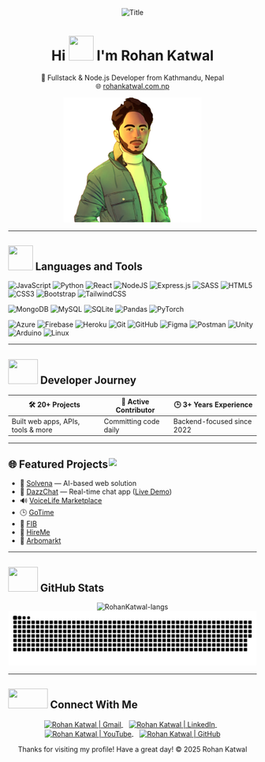<!-- <div align="center">
  <img src="https://img.shields.io/github/followers/RohanKatwal?style=social" alt="GitHub followers" />
  <img src="https://img.shields.io/github/stars/RohanKatwal?style=social" alt="GitHub User's stars" />
</div> -->

<div align="center">
  <img src="https://readme-typing-svg.herokuapp.com?font=Architects+Daughter&color=38C2FF&size=50&center=true&vCenter=true&height=60&width=600&lines=Heyyy!+I'm+Rohan+Katwal;Fullstack+Developer;Node.js+Developer;Welcome+to+my+profile!" alt="Title" />
</div>

<h1 align="center">Hi <img src="https://raw.githubusercontent.com/nixin72/nixin72/master/wave.gif" width="50px" height="50px"></img> I'm Rohan Katwal</h1>
<p align="center">
  🚀 Fullstack & Node.js Developer from Kathmandu, Nepal<br />
  🌐 <a href="https://www.rohankatwal.com.np">rohankatwal.com.np</a>
</p>

<p align="center">
  <img src="rk.png" alt="Rohan Katwal" width="280" />
</p>

---



## <img src="https://media2.giphy.com/media/QssGEmpkyEOhBCb7e1/giphy.gif?cid=ecf05e47a0n3gi1bfqntqmob8g9aid1oyj2wr3ds3mg700bl&rid=giphy.gif" width="50px" height="50px"> Languages and Tools

![JavaScript](https://img.shields.io/badge/javascript-%23323330.svg?style=for-the-badge&logo=javascript&logoColor=%23F7DF1E) 
![Python](https://img.shields.io/badge/python-3670A0?style=for-the-badge&logo=python&logoColor=ffdd54) 
![React](https://img.shields.io/badge/react-%2320232a.svg?style=for-the-badge&logo=react&logoColor=%2361DAFB) 
![NodeJS](https://img.shields.io/badge/node.js-6DA55F?style=for-the-badge&logo=node.js&logoColor=white) 
![Express.js](https://img.shields.io/badge/express.js-%23404d59.svg?style=for-the-badge&logo=express&logoColor=%2361DAFB) 
![SASS](https://img.shields.io/badge/SASS-hotpink.svg?style=for-the-badge&logo=SASS&logoColor=white) 
![HTML5](https://img.shields.io/badge/html5-%23E34F26.svg?style=for-the-badge&logo=html5&logoColor=white) 
![CSS3](https://img.shields.io/badge/css3-%231572B6.svg?style=for-the-badge&logo=css3&logoColor=white) 
![Bootstrap](https://img.shields.io/badge/bootstrap-%23563D7C.svg?style=for-the-badge&logo=bootstrap&logoColor=white) 
![TailwindCSS](https://img.shields.io/badge/tailwindcss-%2338B2AC.svg?style=for-the-badge&logo=tailwind-css&logoColor=white)

![MongoDB](https://img.shields.io/badge/MongoDB-%234ea94b.svg?style=for-the-badge&logo=mongodb&logoColor=white) 
![MySQL](https://img.shields.io/badge/mysql-4479A1.svg?style=for-the-badge&logo=mysql&logoColor=white) 
![SQLite](https://img.shields.io/badge/sqlite-%2307405e.svg?style=for-the-badge&logo=sqlite&logoColor=white) 
![Pandas](https://img.shields.io/badge/pandas-%23150458.svg?style=for-the-badge&logo=pandas&logoColor=white) 
![PyTorch](https://img.shields.io/badge/PyTorch-%23EE4C2C.svg?style=for-the-badge&logo=PyTorch&logoColor=white)

![Azure](https://img.shields.io/badge/azure-%230072C6.svg?style=for-the-badge&logo=microsoftazure&logoColor=white) 
![Firebase](https://img.shields.io/badge/firebase-%23039BE5.svg?style=for-the-badge&logo=firebase) 
![Heroku](https://img.shields.io/badge/heroku-%23430098.svg?style=for-the-badge&logo=heroku&logoColor=white) 
![Git](https://img.shields.io/badge/git-%23F05033.svg?style=for-the-badge&logo=git&logoColor=white) 
![GitHub](https://img.shields.io/badge/github-%23121011.svg?style=for-the-badge&logo=github&logoColor=white) 
![Figma](https://img.shields.io/badge/figma-%23F24E1E.svg?style=for-the-badge&logo=figma&logoColor=white) 
![Postman](https://img.shields.io/badge/Postman-FF6C37?style=for-the-badge&logo=postman&logoColor=white) 
![Unity](https://img.shields.io/badge/unity-%23000000.svg?style=for-the-badge&logo=unity&logoColor=white) 
![Arduino](https://img.shields.io/badge/Arduino-00979D?style=for-the-badge&logo=Arduino&logoColor=white) 
![Linux](https://img.shields.io/badge/Linux-FCC624?style=for-the-badge&logo=linux&logoColor=black)

---

## <img src="https://media0.giphy.com/media/cNZqrH5IzOG0xrlWks/giphy.gif?cid=ecf05e47map255q427en9uprqc1sb0unjq5k4fnqg5pmhhs4&rid=giphy.gif&ct=s" width="60px" height="50px"> Developer Journey

| 🛠️ 20+ Projects                 | 🌟 Active Contributor     | 🕒 3+ Years Experience        |
|---------------------------------|----------------------------|-------------------------------|
| Built web apps, APIs, tools & more | Committing code daily     | Backend-focused since 2022    |

---

## 🌐 Featured Projects <img src="https://media3.giphy.com/media/v1.Y2lkPTc5MGI3NjExbnRpcnI5bWEybWU2OWhwZXg1Y3hjcnp5YjlvbnYxZnNlMGU0ZHdsciZlcD12MV9pbnRlcm5hbF9naWZfYnlfaWQmY3Q9Zw/2IudUHdI075HL02Pkk/giphy.gif" width="300" align="right"/>

- 🌟 [Solvena](https://solvena.ai) — AI-based web solution 
- 💬 [DazzChat](https://dazzchat.com) — Real-time chat app ([Live Demo](https://dazzchat.vercel.app))
- 🔊 [VoiceLife Marketplace](https://marketplace.voicelife.io)
- 🕒 [GoTime](https://gotime.caandd.com)
- 🧠 [FIB](https://fibonline.nl)
- 💼 [HireMe](https://hireme.caandd.com)
- 🛒 [Arbomarkt](https://arbomarkt.nl)

---

## <img src="https://media0.giphy.com/media/cNZqrH5IzOG0xrlWks/giphy.gif?cid=ecf05e47map255q427en9uprqc1sb0unjq5k4fnqg5pmhhs4&rid=giphy.gif&ct=s" width="60px" height="50px"> GitHub Stats

<div align="center">
  <img height="150em" src="https://github-readme-stats.vercel.app/api/top-langs/?username=RohanKatwal&layout=compact&show_icon=true&theme=algolia" alt="RohanKatwal-langs"/>

</div>


<picture>
  <source media="(prefers-color-scheme: dark)" srcset="https://raw.githubusercontent.com/RohanKatwal/RohanKatwal/output/github-snake-dark.svg" />
  <source media="(prefers-color-scheme: light)" srcset="https://raw.githubusercontent.com/RohanKatwal/RohanKatwal/output/github-snake.svg" />
  <img alt="github-snake" src="https://raw.githubusercontent.com/RohanKatwal/RohanKatwal/output/github-snake.svg" />
</picture>

---

## <img src='https://raw.githubusercontent.com/ShahriarShafin/ShahriarShafin/main/Assets/handshake.gif' width="80px" height="40px"> Connect With Me

<p align="center">
  <a href="mailto:rohanwork909@gmail.com">
    <img align="center" alt="Rohan Katwal | Gmail" width="26px" src="https://img.icons8.com/color/48/000000/gmail.png" />
  </a>   
  <a href="https://np.linkedin.com/in/rohan-katwal" target="_blank">
    <img align="center" alt="Rohan Katwal | LinkedIn" width="24px" src="https://img.icons8.com/color/48/000000/linkedin.png" />
  </a>   
  <a href="https://www.youtube.com/@rohankatwal4710" target="_blank">
    <img align="center" alt="Rohan Katwal | YouTube" width="32px" src="https://icon-library.com/images/youtube-video-icon-png/youtube-video-icon-png-29.jpg" />
  </a>   
  <a href="https://github.com/RohanKatwal" target="_blank">
    <img align="center" alt="Rohan Katwal | GitHub" width="26px" src="https://upload.wikimedia.org/wikipedia/commons/thumb/a/ae/Github-desktop-logo-symbol.svg/1024px-Github-desktop-logo-symbol.svg.png" />
  </a>
</p>

<div align="center">
Thanks for visiting my profile! Have a great day! 
  © 2025 Rohan Katwal
</div>